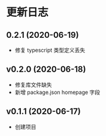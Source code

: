 # 更新日志

## 0.2.1 (2020-06-19)

- 修复 typescript 类型定义丢失

## v0.2.0 (2020-06-18)

- 修复库文件缺失
- 新增 package.json homepage 字段

## v0.1.1 (2020-06-17)

- 创建项目
